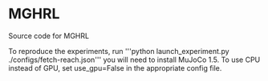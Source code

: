 # MGHRL
Source code for MGHRL

To reproduce the experiments, run '''python launch_experiment.py ./configs/fetch-reach.json'''  you will need to install MuJoCo 1.5.
To use CPU instead of GPU, set use_gpu=False in the appropriate config file.

